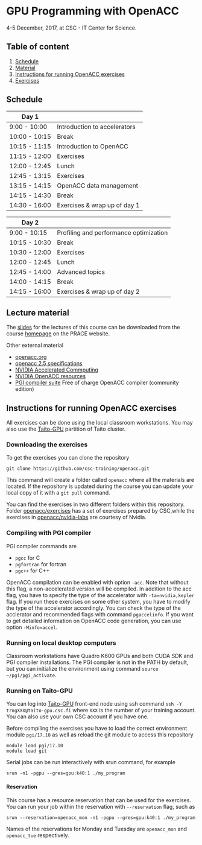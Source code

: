 # GPU Programming with OpenACC

4-5 December, 2017, at CSC - IT Center for Science.

## Table of content

1. [Schedule](#schedule)
1. [Material](#lecture-material)
1. [Instructions for running OpenACC exercises](#instructions-for-running-openacc-exercises)
1. [Exercises](#exercises)

## Schedule

| Day 1         |                              |
| ------------- | ----------------------------
| 9:00  - 10:00 | Introduction to accelerators
| 10:00 - 10:15 | Break
| 10:15 - 11:15 | Introduction to OpenACC
| 11:15 - 12:00 | Exercises
| 12:00 - 12:45 | Lunch
| 12:45 - 13:15 | Exercises
| 13:15 - 14:15 | OpenACC data management
| 14:15 - 14:30 | Break
| 14:30 - 16:00 | Exercises & wrap up of day 1

| Day 2         |                              |
| ------------- | ----------------------------
| 9:00  - 10:15 | Profiling and performance optimization
| 10:15 - 10:30 | Break
| 10:30 - 12:00 | Exercises
| 12:00 - 12:45 | Lunch
| 12:45 - 14:00 | Advanced topics
| 14:00 - 14:15 | Break
| 14:15 - 16:00 | Exercises & wrap up of day 2

## Lecture material

The [slides](https://events.prace-ri.eu/event/670/material/slides/) for the lectures of this course can be downloaded from the course [homepage](https://events.prace-ri.eu/event/670/) on the PRACE website.

Other external material

- [openacc.org](http://www.openacc.org)
- [openacc 2.5 specifications](http://www.openacc.org/sites/default/files/OpenACC_2pt5.pdf)
- [NVIDIA Accelerated Commputing](https://developer.nvidia.com/accelerated-computing)
- [NVIDIA OpenACC resources](https://developer.nvidia.com/openacc)
- [PGI compiler suite](http://www.pgroup.com/) Free of charge OpenACC compiler (community edition)

## Instructions for running OpenACC exercises

All exercises can be done using the local classroom workstations. You may also use the [Taito-GPU](https://research.csc.fi/taito-gpu) partition of Taito cluster.

### Downloading the exercises

To get the exercises you can clone the repository

```shell
git clone https://github.com/csc-training/openacc.git
```

This command will create a folder called `openacc` where all the materials are located. If the repository is updated during the course you can update your local copy of it with a `git pull` command.

You can find the exercises in two different folders within this repository. Folder [openacc/exercises](/exercises/) has a set of exercises prepared by CSC,while the exercises in [openacc/nvidia-labs](/nvidia-labs/) are courtesy of Nvidia.

### Compiling with PGI compiler

PGI compiler commands  are

- `pgcc` for C
- `pgfortran` for fortran
- `pgc++` for C++

OpenACC compilation can be enabled with option `-acc`. Note that without this flag, a non-accelerated version will be compiled. In addition to the acc flag, you have to specify the type of the accelerator with `-ta=nvidia,kepler` flag. If you run these exercises on some other system, you have to modify the type of the accelerator accordingly. You can check the type of the acclerator and recommended flags with command `pgaccelinfo`. If you want to get detailed information on OpenACC code generation, you can use option `-Minfo=accel`.

### Running on local desktop computers

Classroom workstations have Quadro K600 GPUs and both CUDA SDK and PGI compiler installations. The PGI compiler is not in the PATH by default, but you can initialize the environment using command `source ~/pgi/pgi_activate`.

### Running on Taito-GPU

You can log into [Taito-GPU](https://research.csc.fi/taito-gpu) front-end node using ssh command `ssh -Y trngXXX@taito-gpu.csc.fi` where `XXX` is the number of your training account. You can also use your own CSC account if you have one.

Before compiling the exercises you have to load the correct environment module `pgi/17.10` as well as reload the git module to access this repository

```shell
module load pgi/17.10
module load git
```

Serial jobs can be run interactively with srun command, for example

```shell
srun -n1 -pgpu --gres=gpu:k40:1 ./my_program
```

#### Reservation

This course has a resource reservation that can be used for the exercises. You can run your job within the reservation with `--reservation` flag, such as

```shell
srun --reservation=openacc_mon -n1 -pgpu --gres=gpu:k40:1 ./my_program
```

Names of the reservations for Monday and Tuesday are `openacc_mon` and `openacc_tue` respectively.
